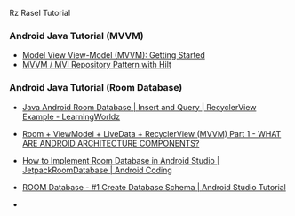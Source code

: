 Rz Rasel Tutorial
### Android Java Tutorial (MVVM)
- [Model View View-Model (MVVM): Getting Started](https://youtu.be/ijXjCtCXcN4?list=PLgCYzUzKIBE-eHpqt44Ea-Mi_iAUkpOdq)
- [MVVM / MVI Repository Pattern with Hilt](https://youtu.be/8vAQrgbh6YM)

### Android Java Tutorial (Room Database)
- [Java Android Room Database | Insert and Query | RecyclerView Example - LearningWorldz](https://www.youtube.com/watch?v=ONb_MuPBBlg)
- [Room + ViewModel + LiveData + RecyclerView (MVVM) Part 1 - WHAT ARE ANDROID ARCHITECTURE COMPONENTS?](https://youtu.be/ARpn-1FPNE4?list=PLrnPJCHvNZuDihTpkRs6SpZhqgBqPU118)
- [How to Implement Room Database in Android Studio | JetpackRoomDatabase | Android Coding](https://youtu.be/GlzbOjzEhc0)
- [ROOM Database - #1 Create Database Schema | Android Studio Tutorial](https://youtu.be/lwAvI3WDXBY)








-

